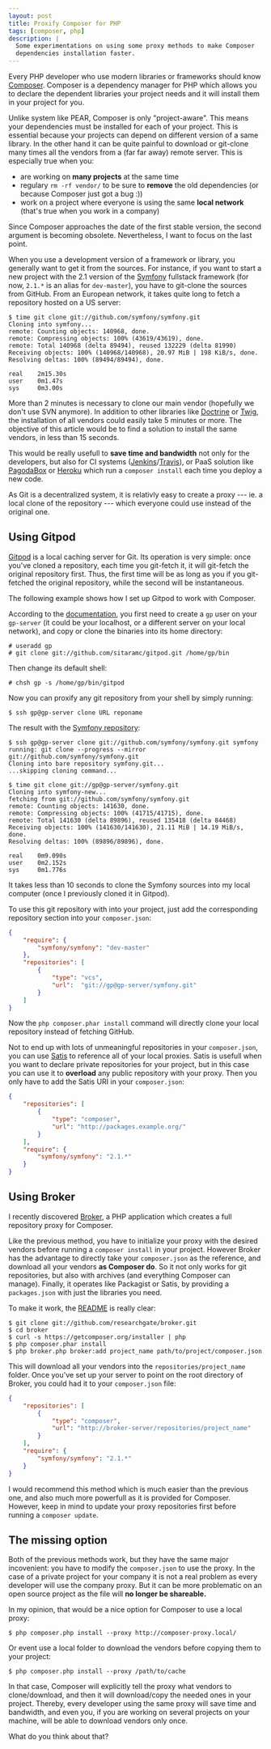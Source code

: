 ```yaml
---
layout: post
title: Proxify Composer for PHP
tags: [composer, php]
description: |
  Some experimentations on using some proxy methods to make Composer
  dependencies installation faster.
---
```


Every PHP developer who use modern libraries or frameworks should know
[Composer][]. Composer is a dependency manager for PHP which allows you to
declare the dependent libraries your project needs and it will install them in
your project for you.

Unlike system like PEAR, Composer is only "project-aware". This means your
dependencies must be installed for each of your project. This is essential
because your projects can depend on different version of a same library. In the
other hand it can be quite painful to download or git-clone many times all the
vendors from a (far far away) remote server. This is especially true when you:

- are working on **many projects** at the same time
- regulary `rm -rf vendor/` to be sure to **remove** the old dependencies (or
  because Composer just got a bug :))
- work on a project where everyone is using the same **local network** (that's
  true when you work in a company)

Since Composer approaches the date of the first stable version, the second
argument is becoming obsolete. Nevertheless, I want to focus on the last
point.

When you use a development version of a framework or library, you generally
want to get it from the sources. For instance, if you want to start a new
project with the 2.1 version of the [Symfony][] fullstack framework (for now,
`2.1.*` is an alias for `dev-master`), you have to git-clone the sources from
GitHub. From an European network, it takes quite long to fetch a repository
hosted on a US server:

    $ time git clone git://github.com/symfony/symfony.git
    Cloning into symfony...
    remote: Counting objects: 140968, done.
    remote: Compressing objects: 100% (43619/43619), done.
    remote: Total 140968 (delta 89494), reused 132229 (delta 81990)
    Receiving objects: 100% (140968/140968), 20.97 MiB | 198 KiB/s, done.
    Resolving deltas: 100% (89494/89494), done.

    real    2m15.30s
    user    0m1.47s
    sys     0m3.00s

More than 2 minutes is necessary to clone our main vendor (hopefully we don't
use SVN anymore). In addition to other libraries like [Doctrine][] or [Twig][],
the installation of all vendors could easily take 5 minutes or more. The
objective of this article would be to find a solution to install the same
vendors, in less than 15 seconds.

This would be really usefull to **save time and bandwidth** not only for the
developers, but also for CI systems ([Jenkins][]/[Travis][]), or PaaS solution
like [PagodaBox][] or [Heroku][] which run a `composer install` each time you
deploy a new code.

As Git is a decentralized system, it is relativly easy to create a proxy ---
ie. a local clone of the repository --- which everyone could use instead of the
original one.

## Using Gitpod

[Gitpod][] is a local caching server for Git. Its operation is very simple:
once you've cloned a repository, each time you git-fetch it, it will git-fetch
the original repository first. Thus, the first time will be as long as you if
you git-fetched the original repository, while the second will be
instantaneous.

The following example shows how I set up Gitpod to work with Composer.

According to the [documentation](https://github.com/sitaramc/gitpod#readme),
you first need to create a `gp` user on your `gp-server` (it could be your
localhost, or a different server on your local network), and copy or clone the
binaries into its home directory:

    # useradd gp
    # git clone git://github.com/sitaramc/gitpod.git /home/gp/bin

Then change its default shell:

    # chsh gp -s /home/gp/bin/gitpod

Now you can proxify any git repository from your shell by simply running:

    $ ssh gp@gp-server clone URL reponame

The result with the [Symfony repository](https://github.com/symfony/symfony):

    $ ssh gp@gp-server clone git://github.com/symfony/symfony.git symfony
    running: git clone --progress --mirror git://github.com/symfony/symfony.git
    Cloning into bare repository symfony.git...
    ...skipping cloning command...

    $ time git clone git://gp@gp-server/symfony.git
    Cloning into symfony-new...
    fetching from git://github.com/symfony/symfony.git
    remote: Counting objects: 141630, done.
    remote: Compressing objects: 100% (41715/41715), done.
    remote: Total 141630 (delta 89896), reused 135418 (delta 84468)
    Receiving objects: 100% (141630/141630), 21.11 MiB | 14.19 MiB/s, done.
    Resolving deltas: 100% (89896/89896), done.

    real    0m9.090s
    user    0m2.152s
    sys     0m1.776s

It takes less than 10 seconds to clone the Symfony sources into my local
computer (once I previously cloned it in Gitpod).

To use this git repository with into your project, just add the corresponding
repository section into your `composer.json`:

```json
{
    "require": {
        "symfony/symfony": "dev-master"
    },
    "repositories": [
        {
            "type": "vcs",
            "url":  "git://gp@gp-server/symfony.git"
        }
    ]
}
```

Now the `php composer.phar install` command will directly clone your local
repository instead of fetching GitHub.

Not to end up with lots of unmeaningful repositories in your `composer.json`,
you can use [Satis][] to reference all of your local proxies. Satis is usefull
when you want to declare private repositories for your project, but in this
case you can use it to **overload** any public repository with your proxy.
Then you only have to add the Satis URI in your `composer.json`:

```json
{
    "repositories": [
        {
            "type": "composer",
            "url": "http://packages.example.org/"
        }
    ],
    "require": {
        "symfony/symfony": "2.1.*"
    }
}
```

## Using Broker

I recently discovered [Broker][], a PHP application which creates a full
repository proxy for Composer.

Like the previous method, you have to initialize your proxy with the desired
vendors before running a `composer install` in your project. However Broker
has the advantage to directly take your `composer.json` as the reference, and
download all your vendors **as Composer do**. So it not only works for git
repositories, but also with archives (and everything Composer can manage).
Finally, it operates like Packagist or Satis, by providing a `packages.json`
with just the libraries you need.

To make it work, the [README](https://github.com/researchgate/broker#readme)
is really clear:

    $ git clone git://github.com/researchgate/broker.git
    $ cd broker
    $ curl -s https://getcomposer.org/installer | php
    $ php composer.phar install
    $ php broker.php broker:add project_name path/to/project/composer.json

This will download all your vendors into the `repositories/project_name`
folder. Once you've set up your server to point on the root directory of
Broker, you could had it to your `composer.json` file:

```json
{
    "repositories": [
        {
            "type": "composer",
            "url": "http://broker-server/repositories/project_name"
        }
    ],
    "require": {
        "symfony/symfony": "2.1.*"
    }
}
```

I would recommend this method which is much easier than the previous one, and
also much more powerfull as it is provided for Composer. However, keep in mind
to update your proxy repositories first before running a `composer update`.

## The missing option

Both of the previous methods work, but they have the same major incovenient:
you have to modify the `composer.json` to use the proxy. In the case of
a private project for your company it is not a real problem as every developer
will use the company proxy. But it can be more problematic on an open source
project as the file will **no longer be shareable.**

In my opinion, that would be a nice option for Composer to use a local proxy:

    $ php composer.php install --proxy http://composer-proxy.local/

Or event use a local folder to download the vendors before copying them to
your project:

    $ php composer.php install --proxy /path/to/cache

In that case, Composer will explicitly tell the proxy what vendors to
clone/download, and then it will download/copy the needed ones in your
project. Thereby, every developer using the same proxy will save time and
bandwidth, and even you, if you are working on several projects on your
machine, will be able to download vendors only once.

What do you think about that?

[composer]: http://getcomposer.org/
[symfony]: http://symfony.com/
[doctrine]: https://github.com/doctrine/doctrine2
[twig]: http://github.com/fabpot/Twig
[pagodabox]: http://henrik.bjrnskov.dk/using-composer-on-pagodabox/
[heroku]: http://bergie.iki.fi/blog/using_composer_to_manage_dependencies_in_heroku_php_apps/
[jenkins]: http://jenkins-ci.org/
[travis]: http://travis-ci.org/
[gitpod]: https://github.com/sitaramc/gitpod
[satis]: http://getcomposer.org/doc/articles/handling-private-packages-with-satis.md
[broker]: https://github.com/researchgate/broker
